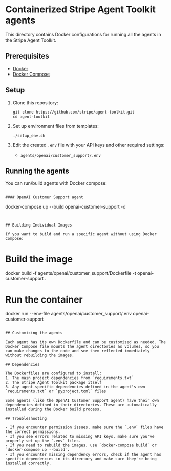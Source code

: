 # Containerized Stripe Agent Toolkit agents

This directory contains Docker configurations for running all the agents in the Stripe Agent Toolkit.

## Prerequisites

- [Docker](https://docs.docker.com/get-docker/)
- [Docker Compose](https://docs.docker.com/compose/install/)

## Setup

1. Clone this repository:
   ```
   git clone https://github.com/stripe/agent-toolkit.git
   cd agent-toolkit
   ```

2. Set up environment files from templates:
   ```
   ./setup_env.sh
   ```

3. Edit the created `.env` file with your API keys and other required settings:
   - `agents/openai/customer_support/.env`


## Running the agents

You can run/build agents with Docker compose:

```

#### OpenAI Customer Support agent

```
docker-compose up  --build openai-customer-support -d
```


## Building Individual Images

If you want to build and run a specific agent without using Docker Compose:

```
# Build the image
docker build -f agents/openai/customer_support/Dockerfile -t openai-customer-support .

# Run the container
docker run --env-file agents/openai/customer_support/.env openai-customer-support
```

## Customizing the agents

Each agent has its own Dockerfile and can be customized as needed. The Docker Compose file mounts the agent directories as volumes, so you can make changes to the code and see them reflected immediately without rebuilding the images.

## Dependencies

The Dockerfiles are configured to install:
1. The main project dependencies from `requirements.txt`
2. The Stripe Agent Toolkit package itself
3. Any agent-specific dependencies defined in the agent's own `requirements.txt` or `pyproject.toml` files

Some agents (like the OpenAI Customer Support agent) have their own dependencies defined in their directories. These are automatically installed during the Docker build process.

## Troubleshooting

- If you encounter permission issues, make sure the `.env` files have the correct permissions.
- If you see errors related to missing API keys, make sure you've properly set up the `.env` files.
- If you need to rebuild the images, use `docker-compose build` or `docker-compose up --build`.
- If you encounter missing dependency errors, check if the agent has specific dependencies in its directory and make sure they're being installed correctly.
